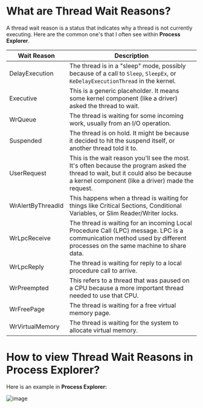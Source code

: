 # What are Thread Wait Reasons?

A thread wait reason is a status that indicates why a thread is not currently executing. Here are the common one's that I often see within **Process Explorer**.

| Wait Reason | Description |
| ----------- | ----------- |
| DelayExecution | The thread is in a "sleep" mode, possibly because of a call to `Sleep`, `SleepEx`, or `KeDelayExecutionThread` in the kernel. |
| Executive | This is a generic placeholder. It means some kernel component (like a driver) asked the thread to wait. |
| WrQueue | The thread is waiting for some incoming work, usually from an I/O operation. |
| Suspended | The thread is on hold. It might be because it decided to hit the suspend itself, or another thread told it to. |
| UserRequest | This is the wait reason you'll see the most. It's often because the program asked the thread to wait, but it could also be because a kernel component (like a driver) made the request. |
| WrAlertByThreadId | This happens when a thread is waiting for things like Critical Sections, Conditional Variables, or Slim Reader/Writer locks. |
| WrLpcReceive | The thread is waiting for an incoming Local Procedure Call (LPC) message. LPC is a communication method used by different processes on the same machine to share data. |
| WrLpcReply | The thread is waiting for reply to a local procedure call to arrive. |
| WrPreempted | This refers to a thread that was paused on a CPU because a more important thread needed to use that CPU. |
| WrFreePage | The thread is waiting for a free virtual memory page. |
| WrVirtualMemory | The thread is waiting for the system to allocate virtual memory. |

# How to view Thread Wait Reasons in Process Explorer?

Here is an example in **Process Explorer:**

![image](https://github.com/DebugPrivilege/InsightEngineering/assets/63166600/d82642ec-7cf2-4671-8d94-8afbc78e0606)


